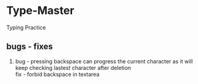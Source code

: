 # Type-Master
Typing Practice 

## bugs - fixes
1. bug - pressing backspace can progress the current character as it will keep checking lastest character after deletion  
fix - forbid backspace in textarea

